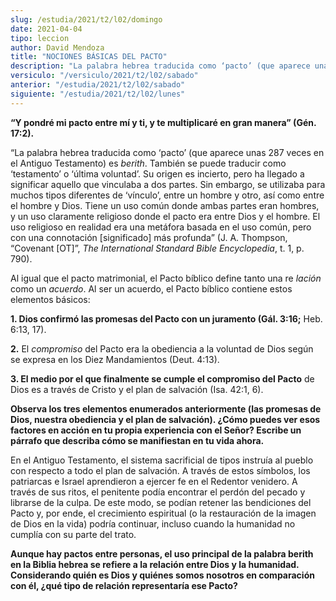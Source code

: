 ```yaml
---
slug: /estudia/2021/t2/l02/domingo
date: 2021-04-04
tipo: leccion
author: David Mendoza
title: "NOCIONES BÁSICAS DEL PACTO"
description: "La palabra hebrea traducida como ‘pacto’ (que aparece unas 287 veces en el Antiguo Testamento) es berith. También se puede traducir como ‘testamento’ o ‘última voluntad’. Su origen es incierto, pero ha llegado a significar aquello que vinculaba a dos partes. Sin embargo, se utilizaba para muchos tipos diferentes de ‘vínculo’, entre un hombre y otro, así como entre el hombre y Dios"
versiculo: "/versiculo/2021/t2/l02/sabado"
anterior: "/estudia/2021/t2/l02/sabado"
siguiente: "/estudia/2021/t2/l02/lunes"
---
```


**“Y pondré mi pacto entre mí y ti, y te
multiplicaré en gran manera” (Gén. 17:2).**

“La palabra hebrea traducida como ‘pacto’ (que
aparece unas 287 veces en el Antiguo Testamento) es _berith_.
También se puede traducir como ‘testamento’ o
‘última voluntad’. Su origen es incierto, pero ha
llegado a significar aquello que vinculaba a dos partes. Sin embargo,
se utilizaba para muchos tipos diferentes de
‘vínculo’, entre un hombre y otro, así como
entre el hombre y Dios. Tiene un uso común donde ambas partes
eran hombres, y un uso claramente religioso donde el pacto era entre
Dios y el hombre. El uso religioso en realidad era una metáfora
basada en el uso común, pero con una connotación
[significado] más profunda” (J. A. Thompson,
“Covenant [OT]”,
_The International Standard Bible Encyclopedia_, t. 1, p. 790).


Al igual que el pacto matrimonial, el Pacto bíblico define tanto
una re _lación_ como un _acuerdo_. Al ser un acuerdo, el
Pacto bíblico contiene estos elementos básicos:


**1\. Dios confirmó las promesas del Pacto con un juramento
(Gál. 3:16;** Heb. 6:13, 17).


**2\.** El _compromiso_ del Pacto era la obediencia a la
voluntad de Dios según se expresa en los Diez Mandamientos (Deut.
4:13).


**3\. El medio por el que finalmente se cumple el compromiso del Pacto** de Dios es a través de Cristo y el plan de salvación (Isa.
42:1, 6).


**Observa los tres elementos enumerados anteriormente (las promesas
de Dios, nuestra obediencia y el plan de salvación).
¿Cómo puedes ver esos factores en acción en tu propia
experiencia con el Señor? Escribe un párrafo que describa
cómo se manifiestan en tu vida ahora.**

En el Antiguo Testamento, el sistema sacrificial de tipos
instruía al pueblo con respecto a todo el plan de salvación.
A través de estos símbolos, los patriarcas e Israel
aprendieron a ejercer fe en el Redentor venidero. A través de sus
ritos, el penitente podía encontrar el perdón del pecado y
librarse de la culpa. De este modo, se podían retener las
bendiciones del Pacto y, por ende, el crecimiento espiritual (o la
restauración de la imagen de Dios en la vida) podría
continuar, incluso cuando la humanidad no cumplía con su parte
del trato.


**Aunque hay pactos entre personas, el uso principal de la palabra
berith en la Biblia hebrea se refiere a la relación entre Dios
y la humanidad. Considerando quién es Dios y quiénes somos
nosotros en comparación con él, ¿qué tipo de
relación representaría ese Pacto?**
